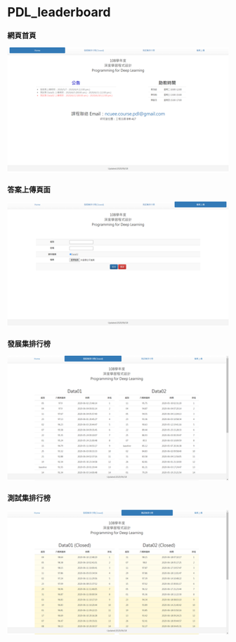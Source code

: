 # PDL_leaderboard

### 網頁首頁
<img src="img/PDL網頁01.png">

### 答案上傳頁面
<img src="img/PDL網頁02.png">

### 發展集排行榜
<img src="img/PDL網頁03.png">

### 測試集排行榜
<img src="img/PDL網頁04.png">